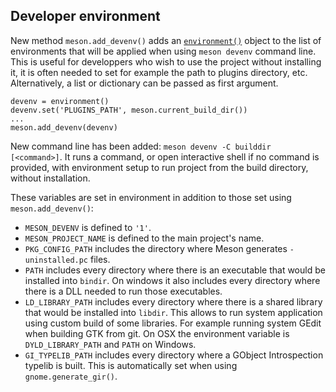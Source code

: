 ## Developer environment

New method `meson.add_devenv()` adds an [`environment()`](#environment) object
to the list of environments that will be applied when using `meson devenv`
command line. This is useful for developpers who wish to use the project without
installing it, it is often needed to set for example the path to plugins
directory, etc. Alternatively, a list or dictionary can be passed as first
argument.

``` meson
devenv = environment()
devenv.set('PLUGINS_PATH', meson.current_build_dir())
...
meson.add_devenv(devenv)
```

New command line has been added: `meson devenv -C builddir [<command>]`.
It runs a command, or open interactive shell if no command is provided, with
environment setup to run project from the build directory, without installation.

These variables are set in environment in addition to those set using `meson.add_devenv()`:
- `MESON_DEVENV` is defined to `'1'`.
- `MESON_PROJECT_NAME` is defined to the main project's name.
- `PKG_CONFIG_PATH` includes the directory where Meson generates `-uninstalled.pc`
  files.
- `PATH` includes every directory where there is an executable that would be
  installed into `bindir`. On windows it also includes every directory where there
  is a DLL needed to run those executables.
- `LD_LIBRARY_PATH` includes every directory where there is a shared library that
  would be installed into `libdir`. This allows to run system application using
  custom build of some libraries. For example running system GEdit when building
  GTK from git. On OSX the environment variable is `DYLD_LIBRARY_PATH` and
  `PATH` on Windows.
- `GI_TYPELIB_PATH` includes every directory where a GObject Introspection
  typelib is built. This is automatically set when using `gnome.generate_gir()`.

